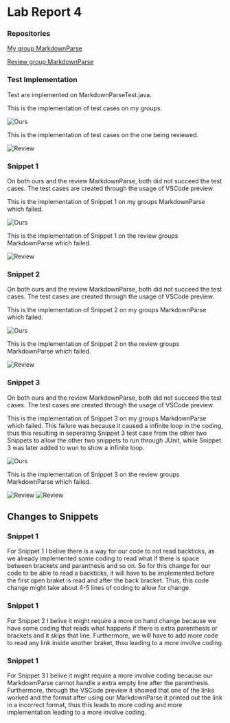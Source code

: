 # Lab Report 4
### Repositories

[My group MarkdownParse](https://github.com/Shresthhooda/markdown-parser)

[Review group MarkdownParse](https://github.com/alixintong/markdown-parser)

### Test Implementation
Test are implemented on MarkdownParseTest.java.

This is the implementation of test cases on my groups.

![Ours](M1.png)

This is the implementation of test cases on the one being reviewed.

![Review](R1.png)

### Snippet 1

On both ours and the review MarkdownParse, both did not succeed the test cases. The test cases are created through the usage of VSCode preview.

This is the implementation of Snippet 1 on my groups MarkdownParse which failed.

![Ours](M2&3.png)

This is the implementation of Snippet 1 on the review groups MarkdownParse which failed.

![Review](R2.png)

### Snippet 2

On both ours and the review MarkdownParse, both did not succeed the test cases. The test cases are created through the usage of VSCode preview.

This is the implementation of Snippet 2 on my groups MarkdownParse which failed.

![Ours](M2&3.png)

This is the implementation of Snippet 2 on the review groups MarkdownParse which failed.

![Review](R3.png)

### Snippet 3

On both ours and the review MarkdownParse, both did not succeed the test cases. The test cases are created through the usage of VSCode preview.

This is the implementation of Snippet 3 on my groups MarkdownParse which failed. This failure was because it caused a infinite loop in the coding, thus this resulting in seperating Snippet 3 test case from the other two Snippets to allow the other two snippets to run through JUnit, while Snippet 3 was later added to wun to show a infinite loop.

![Ours](MFailure.png)

This is the implementation of Snippet 3 on the review groups MarkdownParse which failed.

![Review](R4-1.png)
![Review](R4-2.png)

## Changes to Snippets

### Snippet 1

For Snippet 1 I belive there is a way for our code to not read backticks, as we already implemented some coding to read what if there is space between brackets and paranthesis and so on. So for this change for our code to be able to read a backticks, it will have to be implemented before the first open braket is read and after the back bracket. Thus, this code change might take about 4-5 lines of coding to allow for change.

### Snippet 1

For Snippet 2 I belive it might require a more on hand change because we have some coding that reads what happens if there is extra parenthesis or brackets and it skips that line. Furthermore, we will have to add more code to read any link inside another braket, thsu leading to a more involve coding. 

### Snippet 1

For Snippet 3 I belive it might require a more involve coding because our MarkdownParse cannot handle a extra empty line after the parenthesis. Furthermore, through the VSCode preview it showed that one of the links worked and the format after using our MarkdownParse it printed out the link in a incorrect format, thus this leads to more coding and more implementation leading to a more involve coding.